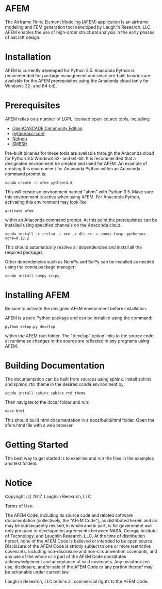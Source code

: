 # AFEM
The Airframe Finite Element Modeling (AFEM) application is an airframe modeling
and FEM generation tool developed by Laughlin Research, LLC. AFEM enables 
the use of high-order structural analysis in the early phases of aircraft 
design.

# Installation
AFEM is currently developed for Python 3.5. Anaconda Python is recommended
for package management and since pre-built binaries are available for the
AFEM prerequisites using the Anaconda cloud (only for Windows 32- and 64-bit).


# Prerequisites
AFEM relies on a number of LGPL licensed open-source tools, including:

* [OpenCASCADE Community Edition](https://github.com/tpaviot/oce/releases/tag/OCE-0.18.1)
* [pythonocc-core](https://github.com/trelau/pythonocc-core/releases/tag/0.18.2)
* [Netgen](https://github.com/trelau/netgen/releases/tag/6.3)
* [SMESH](https://github.com/trelau/smesh/releases/tag/7.7.2)

Pre-built binaries for these tools are available through the Anaconda cloud
for Python 3.5 Windows 32- and 64-bit. It is recommended that a designated
environment be created and used for AFEM. An example of creating this
environment for Anaconda Python within an Anaconda command prompt is:

    conda create -n afem python=3.5

This will create an environment named "afem" with Python 3.5. Make sure this
environment is active when using AFEM. For Anaconda Python, activating this
environment may look like:

    activate afem

within an Anaconda command prompt. At this point the prerequisites can be
installed using specified channels on the Anaconda cloud:

    conda install -c trelau -c oce -c dlr-sc -c conda-forge pythonocc-core=0.18.2

This should automatically resolve all dependencies and install all the
required packages.

Other dependencies such as NumPy and SciPy can be installed as needed using
the conda package manager:

    conda install numpy scipy

# Installing AFEM
Be sure to activate the designed AFEM environment before installation.

AFEM is a pure Python package and can be installed using the command:

    python setup.py develop

within the AFEM root folder. The "develop" option links to the source code
at runtime so changes in the source are reflected in any programs using AFEM.

# Building Documentation
The documentation can be built from sources using sphinx. Install sphinx and
sphinx_rtd_theme in the desired conda environment by:

    conda install sphinx sphinx_rtd_theme
    
Then navigate to the docs/ folder and run:

    make html

This should build html documentation in a docs/build/html folder. Open the 
afem.html file with a web browser.

# Getting Started
The best way to get started is to examine and run the files in the examples and
test folders.

# Notice
Copyright (c) 2017, Laughlin Research, LLC

Terms of Use:

The AFEM Code, including its source code and related software
documentation (collectively, the "AFEM Code"), as distributed herein
and as may be subsequently revised, in whole and in part, is for
government use only pursuant to development agreements between NASA,
Georgia Institute of Technology, and Laughlin Research, LLC. At the
time of distribution hereof, none of the AFEM Code is believed or
intended to be open source. Disclosure of the AFEM Code is strictly
subject to one or more restrictive covenants, including
non-disclosure and non-circumvention covenants, and any use of the
whole or a part of the AFEM Code constitutes acknowledgement and
acceptance of said covenants. Any unauthorized use, disclosure,
and/or sale of the AFEM Code or any portion thereof may be actionable
under current law.

Laughlin Research, LLC retains all commercial rights to the AFEM Code.
